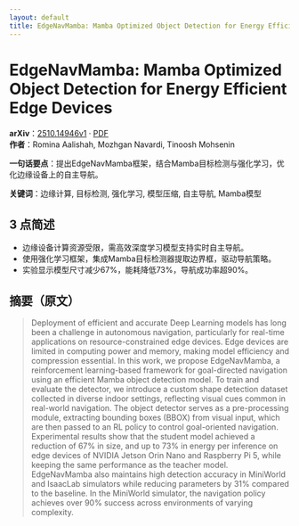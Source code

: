 ```yaml
---
layout: default
title: EdgeNavMamba: Mamba Optimized Object Detection for Energy Efficient Edge Devices
---
```


# EdgeNavMamba: Mamba Optimized Object Detection for Energy Efficient Edge Devices
**arXiv**：[2510.14946v1](https://arxiv.org/abs/2510.14946) · [PDF](https://arxiv.org/pdf/2510.14946.pdf)  
**作者**：Romina Aalishah, Mozhgan Navardi, Tinoosh Mohsenin  

**一句话要点**：提出EdgeNavMamba框架，结合Mamba目标检测与强化学习，优化边缘设备上的自主导航。

**关键词**：边缘计算, 目标检测, 强化学习, 模型压缩, 自主导航, Mamba模型

## 3 点简述
- 边缘设备计算资源受限，需高效深度学习模型支持实时自主导航。
- 使用强化学习框架，集成Mamba目标检测器提取边界框，驱动导航策略。
- 实验显示模型尺寸减少67%，能耗降低73%，导航成功率超90%。

## 摘要（原文）

> Deployment of efficient and accurate Deep Learning models has long been a
> challenge in autonomous navigation, particularly for real-time applications on
> resource-constrained edge devices. Edge devices are limited in computing power
> and memory, making model efficiency and compression essential. In this work, we
> propose EdgeNavMamba, a reinforcement learning-based framework for
> goal-directed navigation using an efficient Mamba object detection model. To
> train and evaluate the detector, we introduce a custom shape detection dataset
> collected in diverse indoor settings, reflecting visual cues common in
> real-world navigation. The object detector serves as a pre-processing module,
> extracting bounding boxes (BBOX) from visual input, which are then passed to an
> RL policy to control goal-oriented navigation. Experimental results show that
> the student model achieved a reduction of 67% in size, and up to 73% in energy
> per inference on edge devices of NVIDIA Jetson Orin Nano and Raspberry Pi 5,
> while keeping the same performance as the teacher model. EdgeNavMamba also
> maintains high detection accuracy in MiniWorld and IsaacLab simulators while
> reducing parameters by 31% compared to the baseline. In the MiniWorld
> simulator, the navigation policy achieves over 90% success across environments
> of varying complexity.

